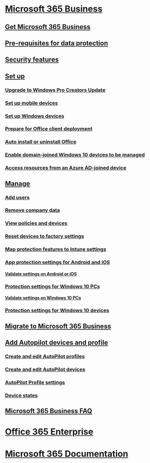 # [Microsoft 365 Business](microsoft-365-business-overview.md)
## [Get Microsoft 365 Business](get-microsoft-365-business.md)
## [Pre-requisites for data protection](pre-requisites-for-data-protection.md)
## [Security features](security-features.md)
## [Set up](set-up.md)
### [Upgrade to Windows Pro Creators Update](upgrade-to-windows-pro-creators-update.md)
### [Set up mobile devices](set-up-mobile-devices.md)
### [Set up Windows devices](set-up-windows-devices.md)
### [Prepare for Office client deployment](prepare-for-office-client-deployment.md)
### [Auto install or uninstall Office](auto-install-or-uninstall-office.md)
### [Enable domain-joined Windows 10 devices to be managed](manage-windows-devices.md)
### [Access resources from an Azure AD-joined device](access-resources.md)
## [Manage](manage.md)
### [Add users](add-users-m365b.md)
### [Remove company data](remove-company-data.md)
### [View policies and devices](view-policies-and-devices.md)
### [Reset devices to factory settings](reset-devices-to-factory-settings.md)
### [Map protection features to Intune settings](map-protection-features-to-intune-settings.md)
### [App protection settings for Android and iOS](app-protection-settings-for-android-and-ios.md)
#### [Validate settings on Android or iOS](validate-settings-on-android-or-ios.md)
### [Protection settings  for Windows 10 PCs](protection-settings-for-windows-10-pcs.md)
#### [Validate settings on Windows 10 PCs](validate-settings-on-windows-10-pcs.md)
### [Protection settings for Windows 10 devices](protection-settings-for-windows-10-devices.md)
## [Migrate to Microsoft 365 Business](migrate-to-microsoft-365-business.md)
## [Add Autopilot devices and profile](add-autopilot-devices-and-profile.md)
### [Create and edit AutoPilot profiles](create-and-edit-autopilot-profiles.md)
### [Create and edit AutoPilot devices](create-and-edit-autopilot-devices.md)
### [AutoPilot Profile settings](autopilot-profile-settings.md)
### [Device states](device-states.md)
## [Microsoft 365 Business FAQ](support/microsoft-365-business-faqs.md)
# [Office 365 Enterprise](https://docs.microsoft.com/office365/enterprise)
# [Microsoft 365 Documentation](https://docs.microsoft.com/microsoft-365)